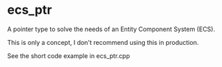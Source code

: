 # ecs_ptr
A pointer type to solve the needs  of an Entity Component System (ECS).

This is only a concept, I don't recommend using this in production.

See the short code example in ecs_ptr.cpp
